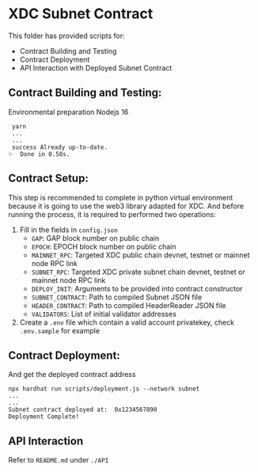 # XDC Subnet Contract
This folder has provided scripts for:
- Contract Building and Testing
- Contract Deployment
- API Interaction with Deployed Subnet Contract

## Contract Building and Testing:
Environmental preparation
Nodejs 16
```
 yarn
 ...
 ...
 success Already up-to-date.
✨  Done in 0.58s.
```


## Contract Setup:
This step is recommended to complete in python virtual environment because it is going to use the web3 library adapted for XDC. And before running the process, it is required to performed two operations:
1. Fill in the fields in `config.json`
    * `GAP`: GAP block number on public chain
    * `EPOCH`: EPOCH block number on public chain
    * `MAINNET_RPC`: Targeted XDC public chain devnet, testnet or mainnet node RPC link
    * `SUBNET_RPC`: Targeted XDC private subnet chain devnet, testnet or mainnet node RPC link
    * `DEPLOY_INIT`: Arguments to be provided into contract constructor
    * `SUBNET_CONTRACT`: Path to compiled Subnet JSON file 
    * `HEADER_CONTRACT`: Path to compiled HeaderReader JSON file
    * `VALIDATORS`: List of initial validator addresses
2. Create a `.env` file which contain a valid account privatekey, check `.env.sample` for example


## Contract Deployment:
And get the deployed contract address
```
npx hardhat run scripts/deployment.js --network subnet
...
...
Subnet contract deployed at:  0x1234567890
Deployment Complete!
```

## API Interaction
Refer to `README.md` under `./API`


